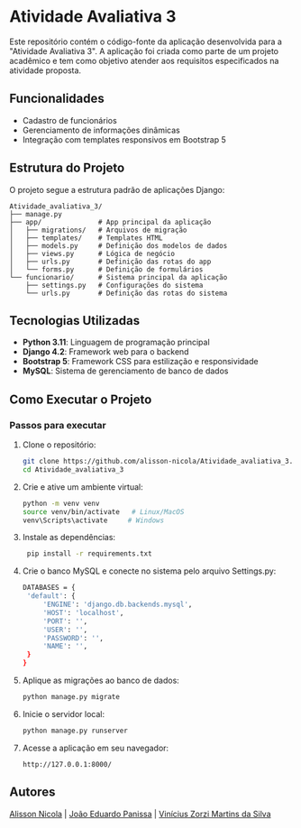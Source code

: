 # Atividade Avaliativa 3

Este repositório contém o código-fonte da aplicação desenvolvida para a "Atividade Avaliativa 3". A aplicação foi criada como parte de um projeto acadêmico e tem como objetivo atender aos requisitos especificados na atividade proposta.

## Funcionalidades

- Cadastro de funcionários
- Gerenciamento de informações dinâmicas
- Integração com templates responsivos em Bootstrap 5

## Estrutura do Projeto

O projeto segue a estrutura padrão de aplicações Django:

```
Atividade_avaliativa_3/
├── manage.py
├── app/              # App principal da aplicação
│   ├── migrations/   # Arquivos de migração
│   ├── templates/    # Templates HTML
│   ├── models.py     # Definição dos modelos de dados
│   ├── views.py      # Lógica de negócio
│   ├── urls.py       # Definição das rotas do app
│   └── forms.py      # Definição de formulários
└── funcionario/      # Sistema principal da aplicação
    ├── settings.py   # Configurações do sistema
    └── urls.py       # Definição das rotas do sistema
```

## Tecnologias Utilizadas

- **Python 3.11**: Linguagem de programação principal
- **Django 4.2**: Framework web para o backend
- **Bootstrap 5**: Framework CSS para estilização e responsividade
- **MySQL**: Sistema de gerenciamento de banco de dados

## Como Executar o Projeto

### Passos para executar

1. Clone o repositório:

   ```bash
   git clone https://github.com/alisson-nicola/Atividade_avaliativa_3.git
   cd Atividade_avaliativa_3
   ```

2. Crie e ative um ambiente virtual:

   ```bash
   python -m venv venv
   source venv/bin/activate   # Linux/MacOS
   venv\Scripts\activate     # Windows
   ```

3. Instale as dependências:

   ```bash
    pip install -r requirements.txt
   ```

4. Crie o banco MySQL e conecte no sistema pelo arquivo Settings.py:

   ```bash
   DATABASES = {
    'default': {
        'ENGINE': 'django.db.backends.mysql',
        'HOST': 'localhost',
        'PORT': '',
        'USER': '',
        'PASSWORD': '',
        'NAME': '',
    }
   }
   ```

5. Aplique as migrações ao banco de dados:

   ```bash
   python manage.py migrate
   ```

6. Inicie o servidor local:

   ```bash
   python manage.py runserver
   ```

7. Acesse a aplicação em seu navegador:

   ```
   http://127.0.0.1:8000/
   ```

## Autores

[Alisson Nicola](https://github.com/alisson-nicola) | [João Eduardo Panissa](https://github.com/) | [Vinícius Zorzi Martins da Silva](https://github.com/)